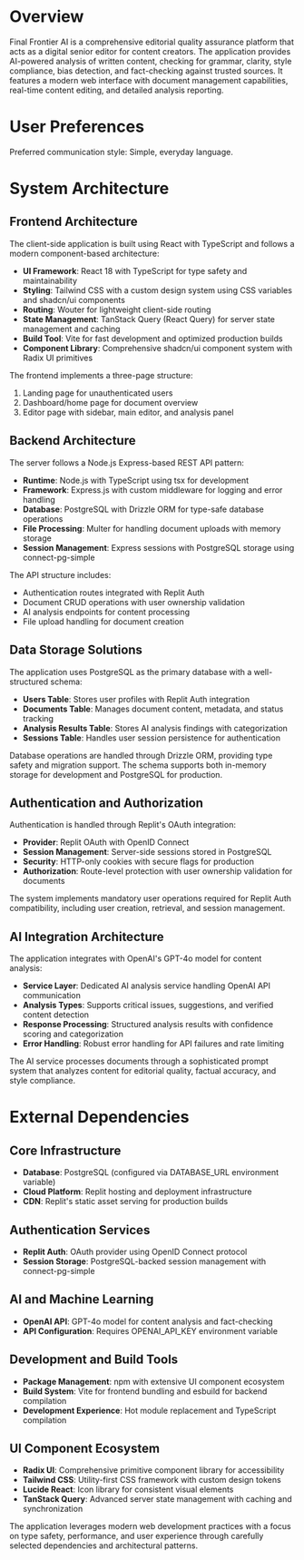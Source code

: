 # Overview

Final Frontier AI is a comprehensive editorial quality assurance platform that acts as a digital senior editor for content creators. The application provides AI-powered analysis of written content, checking for grammar, clarity, style compliance, bias detection, and fact-checking against trusted sources. It features a modern web interface with document management capabilities, real-time content editing, and detailed analysis reporting.

# User Preferences

Preferred communication style: Simple, everyday language.

# System Architecture

## Frontend Architecture
The client-side application is built using React with TypeScript and follows a modern component-based architecture:

- **UI Framework**: React 18 with TypeScript for type safety and maintainability
- **Styling**: Tailwind CSS with a custom design system using CSS variables and shadcn/ui components
- **Routing**: Wouter for lightweight client-side routing
- **State Management**: TanStack Query (React Query) for server state management and caching
- **Build Tool**: Vite for fast development and optimized production builds
- **Component Library**: Comprehensive shadcn/ui component system with Radix UI primitives

The frontend implements a three-page structure:
1. Landing page for unauthenticated users
2. Dashboard/home page for document overview
3. Editor page with sidebar, main editor, and analysis panel

## Backend Architecture
The server follows a Node.js Express-based REST API pattern:

- **Runtime**: Node.js with TypeScript using tsx for development
- **Framework**: Express.js with custom middleware for logging and error handling
- **Database**: PostgreSQL with Drizzle ORM for type-safe database operations
- **File Processing**: Multer for handling document uploads with memory storage
- **Session Management**: Express sessions with PostgreSQL storage using connect-pg-simple

The API structure includes:
- Authentication routes integrated with Replit Auth
- Document CRUD operations with user ownership validation
- AI analysis endpoints for content processing
- File upload handling for document creation

## Data Storage Solutions
The application uses PostgreSQL as the primary database with a well-structured schema:

- **Users Table**: Stores user profiles with Replit Auth integration
- **Documents Table**: Manages document content, metadata, and status tracking
- **Analysis Results Table**: Stores AI analysis findings with categorization
- **Sessions Table**: Handles user session persistence for authentication

Database operations are handled through Drizzle ORM, providing type safety and migration support. The schema supports both in-memory storage for development and PostgreSQL for production.

## Authentication and Authorization
Authentication is handled through Replit's OAuth integration:

- **Provider**: Replit OAuth with OpenID Connect
- **Session Management**: Server-side sessions stored in PostgreSQL
- **Security**: HTTP-only cookies with secure flags for production
- **Authorization**: Route-level protection with user ownership validation for documents

The system implements mandatory user operations required for Replit Auth compatibility, including user creation, retrieval, and session management.

## AI Integration Architecture
The application integrates with OpenAI's GPT-4o model for content analysis:

- **Service Layer**: Dedicated AI analysis service handling OpenAI API communication
- **Analysis Types**: Supports critical issues, suggestions, and verified content detection
- **Response Processing**: Structured analysis results with confidence scoring and categorization
- **Error Handling**: Robust error handling for API failures and rate limiting

The AI service processes documents through a sophisticated prompt system that analyzes content for editorial quality, factual accuracy, and style compliance.

# External Dependencies

## Core Infrastructure
- **Database**: PostgreSQL (configured via DATABASE_URL environment variable)
- **Cloud Platform**: Replit hosting and deployment infrastructure
- **CDN**: Replit's static asset serving for production builds

## Authentication Services
- **Replit Auth**: OAuth provider using OpenID Connect protocol
- **Session Storage**: PostgreSQL-backed session management with connect-pg-simple

## AI and Machine Learning
- **OpenAI API**: GPT-4o model for content analysis and fact-checking
- **API Configuration**: Requires OPENAI_API_KEY environment variable

## Development and Build Tools
- **Package Management**: npm with extensive UI component ecosystem
- **Build System**: Vite for frontend bundling and esbuild for backend compilation
- **Development Experience**: Hot module replacement and TypeScript compilation

## UI Component Ecosystem
- **Radix UI**: Comprehensive primitive component library for accessibility
- **Tailwind CSS**: Utility-first CSS framework with custom design tokens
- **Lucide React**: Icon library for consistent visual elements
- **TanStack Query**: Advanced server state management with caching and synchronization

The application leverages modern web development practices with a focus on type safety, performance, and user experience through carefully selected dependencies and architectural patterns.